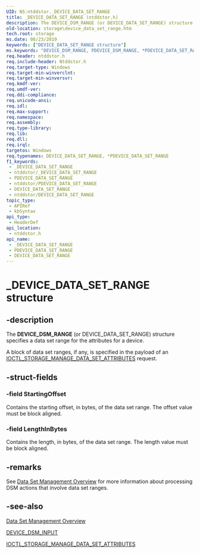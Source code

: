 ```yaml
---
UID: NS:ntddstor._DEVICE_DATA_SET_RANGE
title: _DEVICE_DATA_SET_RANGE (ntddstor.h)
description: The DEVICE_DSM_RANGE (or DEVICE_DATA_SET_RANGE) structure specifies a block of data set ranges for the attributes for a device.
old-location: storage\device_data_set_range.htm
tech.root: storage
ms.date: 08/23/2019
keywords: ["DEVICE_DATA_SET_RANGE structure"]
ms.keywords: "DEVICE_DSM_RANGE, PDEVICE_DSM_RANGE, *PDEVICE_DATA_SET_RANGE, DEVICE_DATA_SET_RANGE, DEVICE_DATA_SET_RANGE structure [Storage Devices], PDEVICE_DATA_SET_RANGE, PDEVICE_DATA_SET_RANGE structure pointer [Storage Devices], _DEVICE_DATA_SET_RANGE, ntddstor/DEVICE_DATA_SET_RANGE, ntddstor/PDEVICE_DATA_SET_RANGE, storage.device_data_set_range, structs-general_28460ffa-da09-47af-9f30-6e991c422620.xml"
req.header: ntddstor.h
req.include-header: Ntddstor.h
req.target-type: Windows
req.target-min-winverclnt: 
req.target-min-winversvr: 
req.kmdf-ver: 
req.umdf-ver: 
req.ddi-compliance: 
req.unicode-ansi: 
req.idl: 
req.max-support: 
req.namespace: 
req.assembly: 
req.type-library: 
req.lib: 
req.dll: 
req.irql: 
targetos: Windows
req.typenames: DEVICE_DATA_SET_RANGE, *PDEVICE_DATA_SET_RANGE
f1_keywords:
 - _DEVICE_DATA_SET_RANGE
 - ntddstor/_DEVICE_DATA_SET_RANGE
 - PDEVICE_DATA_SET_RANGE
 - ntddstor/PDEVICE_DATA_SET_RANGE
 - DEVICE_DATA_SET_RANGE
 - ntddstor/DEVICE_DATA_SET_RANGE
topic_type:
 - APIRef
 - kbSyntax
api_type:
 - HeaderDef
api_location:
 - ntddstor.h
api_name:
 - _DEVICE_DATA_SET_RANGE
 - PDEVICE_DATA_SET_RANGE
 - DEVICE_DATA_SET_RANGE
---
```


# _DEVICE_DATA_SET_RANGE structure


## -description

The **DEVICE_DSM_RANGE** (or DEVICE_DATA_SET_RANGE) structure specifies a data set range for the attributes for a device.

A block of data set ranges, if any, is specified in the payload of an [IOCTL_STORAGE_MANAGE_DATA_SET_ATTRIBUTES](./ni-ntddstor-ioctl_storage_manage_data_set_attributes.md) request.

## -struct-fields

### -field StartingOffset

Contains the starting offset, in bytes, of the data set range. The offset value must be block aligned.

### -field LengthInBytes

Contains the length, in bytes, of the data set range. The length value must be block aligned.

## -remarks

See [Data Set Management Overview](/windows-hardware/drivers/storage/data-set-management-overview) for more information about processing DSM actions that involve data set ranges.

## -see-also

[Data Set Management Overview](/windows-hardware/drivers/storage/data-set-management-overview)

[DEVICE_DSM_INPUT](./ns-ntddstor-_device_manage_data_set_attributes.md)

[IOCTL_STORAGE_MANAGE_DATA_SET_ATTRIBUTES](./ni-ntddstor-ioctl_storage_manage_data_set_attributes.md)

